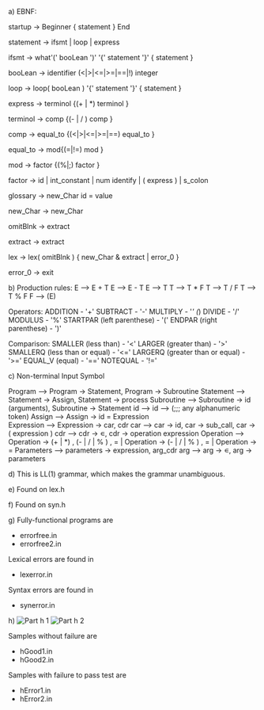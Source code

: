 
a)
EBNF:

startup → Beginner { statement } End

statement → ifsmt | loop | express

ifsmt → what'(' booLean ')' '{' statement '}' { statement } 

booLean → identifier (<|>|<=|>=|==|!) integer

loop → loop( booLean ) '{' statement '}' { statement }

express → terminol {(+ | *) terminol } 

terminol → comp {(- | / ) comp }

comp → equal_to {(<|>|<=|>=|==) equal_to }

equal_to → mod{(=|!=) mod }

mod → factor {(%|;) factor }

factor → id | int_constant | num identify | ( express ) | s_colon

glossary → new_Char id = value 

new_Char → new_Char

omitBlnk → extract

extract → extract

lex → lex( omitBlnk ) { new_Char & extract | error_0 }

error_0 → exit

b)
Production rules:
E --> E + T
E --> E - T
E --> T
T --> T * F
T --> T / F
T --> T % F
F --> (E)

Operators:
ADDITION - '+'
SUBTRACT - '-'
MULTIPLY - '*' (*)
DIVIDE - '/'
MODULUS - '%'
STARTPAR (left parenthese) - '('
ENDPAR (right parenthese) - ')'

Comparison:
SMALLER (less than) - '<'
LARGER (greater than) - '>'
SMALLERQ (less than or equal) - '<='
LARGERQ (greater than or equal) - '>='
EQUAL_V (equal) - '=='
NOTEQUAL - '!='

c)
Non-terminal		Input Symbol
		
Program     --> Program → Statement, Program → Subroutine
Statement   --> Statement → Assign, Statement → process
Subroutine  --> Subroutine → id (arguments), Subroutine → Statement
id --> id   --> (;;; any alphanumeric token)
Assign      --> Assign → id = Expression                   
Expression  --> Expression → car, cdr
car         --> car → id, car → sub_call, car → ( expression )
cdr         --> cdr → ∊, cdr → operation expression
Operation   --> Operation → (+ | *) , (- | / | % ) , = | Operation →  (- | / | % ) , = | Operation → =
Parameters  --> parameters → expression, arg_cdr
arg         --> arg → ∊, arg → parameters


d)
This is LL(1) grammar, which makes the grammar unambiguous.

e)
Found on lex.h

f)
Found on syn.h

g)
Fully-functional programs are 
- errorfree.in
- errorfree2.in

Lexical errors are found in 
- lexerror.in

Syntax errors are found in 
- synerror.in

h)
![Part h 1](https://user-images.githubusercontent.com/118640495/202877310-8f882b45-ae25-42ff-910d-1a00c5fcb744.png)
![Part h 2](https://user-images.githubusercontent.com/118640495/202877313-43e618d6-50e0-4f23-b39c-ddc21ec6751c.png)

Samples without failure are
- hGood1.in
- hGood2.in

Samples with failure to pass test are
- hError1.in
- hError2.in
